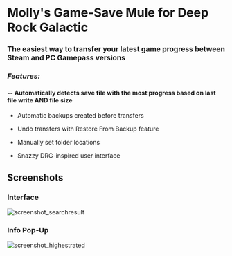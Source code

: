 # Molly's Game-Save Mule for Deep Rock Galactic #

### The easiest way to transfer your latest game progress between Steam and PC Gamepass versions ###

### ***Features:*** ###

#### -- Automatically detects save file with the most progress based on last file write AND file size ####

- Automatic backups created before transfers

- Undo transfers with Restore From Backup feature

- Manually set folder locations

- Snazzy DRG-inspired user interface

## Screenshots ##

### Interface ###
![screenshot_searchresult](https://github.com/ntaiprogrammer/Mollys_GameSave_Mule/blob/main/mollys_gamesave_mule_screenshot.png?raw=true)

### Info Pop-Up ###
![screenshot_highestrated](https://github.com/ntaiprogrammer/Mollys_GameSave_Mule/blob/main/mollys_gamesave_mule_help_screenshot.png?raw=true)
